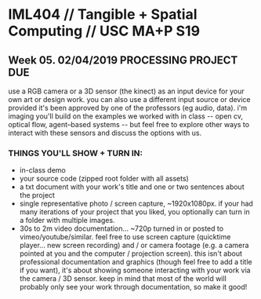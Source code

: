 # IML404 // Tangible + Spatial Computing // USC MA+P S19   

## Week 05. 02/04/2019 PROCESSING PROJECT DUE
use a RGB camera or a 3D sensor (the kinect) as an input device for your own art or design work.  you can also use a different input source or device provided it's been approved by one of the professors (eg audio, data). i'm imaging you'll build on the examples we worked with in class -- open cv, optical flow, agent–based systems -- but feel free to explore other ways to interact with these sensors and discuss the options with us.

### THINGS YOU'LL SHOW + TURN IN:
- in-class demo
- your source code (zipped root folder with all assets)
- a txt document with your work's title and one or two sentences about the project 
- single representative photo / screen capture, ~1920x1080px. if your had many iterations of your project that you liked, you optionally can turn in a folder with multiple images.
- 30s to 2m video documentation... ~720p turned in or posted to vimeo/youtube/similar. feel free to use screen capture (quicktime player... new screen recording) and / or camera footage (e.g. a camera pointed at you and the computer / projection screen). this isn't about professional documentation and graphics (though feel free to add a title if you want), it's about showing someone interacting with your work via the camera / 3D sensor. keep in mind that most of the world will probably only see your work through documentation, so make it good! 